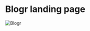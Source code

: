 **<h1>Blogr landing page</h1>**
![Blogr](https://github.com/hiofadlikaakbar/blogr-landing-page/assets/89866871/cc8bbbf6-4845-467a-aa0a-26d35951cdcf)
